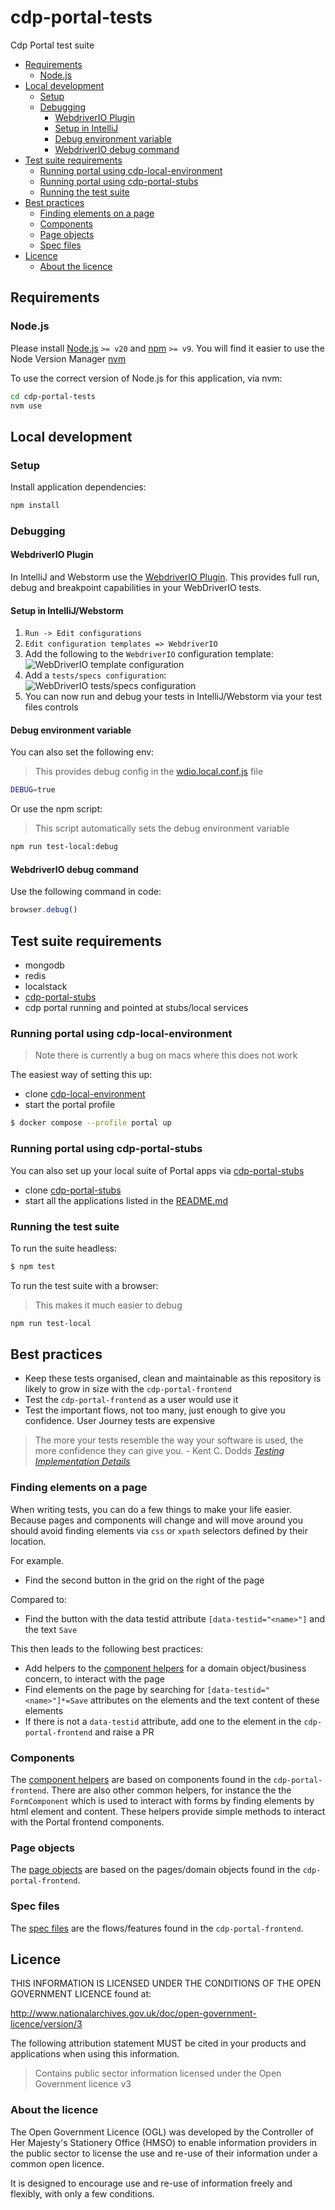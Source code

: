 # cdp-portal-tests

Cdp Portal test suite

- [Requirements](#requirements)
  - [Node.js](#nodejs)
- [Local development](#local-development)
  - [Setup](#setup)
  - [Debugging](#debugging)
    - [WebdriverIO Plugin](#webdriverio-plugin)
    - [Setup in IntelliJ](#setup-in-intellij)
    - [Debug environment variable](#debug-environment-variable)
    - [WebdriverIO debug command](#webdriverio-debug-command)
- [Test suite requirements](#test-suite-requirements)
  - [Running portal using cdp-local-environment](#running-portal-using-cdp-local-environment)
  - [Running portal using cdp-portal-stubs](#running-portal-using-cdp-portal-stubs)
  - [Running the test suite](#running-the-test-suite)
- [Best practices](#best-practices)
  - [Finding elements on a page](#finding-elements-on-a-page)
  - [Components](#components)
  - [Page objects](#page-objects)
  - [Spec files](#spec-files)
- [Licence](#licence)
  - [About the licence](#about-the-licence)

## Requirements

### Node.js

Please install [Node.js](http://nodejs.org/) `>= v20` and [npm](https://nodejs.org/) `>= v9`. You will find it
easier to use the Node Version Manager [nvm](https://github.com/creationix/nvm)

To use the correct version of Node.js for this application, via nvm:

```bash
cd cdp-portal-tests
nvm use
```

## Local development

### Setup

Install application dependencies:

```bash
npm install
```

### Debugging

#### WebdriverIO Plugin

In IntelliJ and Webstorm use the [WebdriverIO Plugin](https://plugins.jetbrains.com/plugin/16147-webdriverio). This
provides full run, debug and breakpoint capabilities in your WebDriverIO tests.

#### Setup in IntelliJ/Webstorm

1. `Run -> Edit configurations`
1. `Edit configuration templates => WebdriverIO`
1. Add the following to the `WebdriverIO` configuration template:
   ![WebDriverIO template configuration](docs/webdriverio-plugin/webdriverio-template.png?raw=true)
1. Add a `tests/specs configuration`:
   ![WebDriverIO tests/specs configuration](docs/webdriverio-plugin/test-specs.png?raw=true)
1. You can now run and debug your tests in IntelliJ/Webstorm via your test files controls

#### Debug environment variable

You can also set the following env:

> This provides debug config in the [wdio.local.conf.js](./wdio.local.conf.js) file

```bash
DEBUG=true
```

Or use the npm script:

> This script automatically sets the debug environment variable

```bash
npm run test-local:debug
```

#### WebdriverIO debug command

Use the following command in code:

```javascript
browser.debug()
```

## Test suite requirements

- mongodb
- redis
- localstack
- [cdp-portal-stubs](https://github.com/defra/cdp-portal-stubs)
- cdp portal running and pointed at stubs/local services

### Running portal using cdp-local-environment

> Note there is currently a bug on macs where this does not work

The easiest way of setting this up:

- clone [cdp-local-environment](https://github.com/defra/cdp-local-environment)
- start the portal profile

```bash
$ docker compose --profile portal up
```

### Running portal using cdp-portal-stubs

You can also set up your local suite of Portal apps via [cdp-portal-stubs](https://github.com/defra/cdp-portal-stubs)

- clone [cdp-portal-stubs](https://github.com/defra/cdp-portal-stubs)
- start all the applications listed in the [README.md](https://github.com/defra/cdp-portal-stubs#setup)

### Running the test suite

To run the suite headless:

```bash
$ npm test
```

To run the test suite with a browser:

> This makes it much easier to debug

```bash
npm run test-local
```

## Best practices

- Keep these tests organised, clean and maintainable as this repository is likely to grow in size with the
  `cdp-portal-frontend`
- Test the `cdp-portal-frontend` as a user would use it
- Test the important flows, not too many, just enough to give you confidence. User Journey tests are expensive

> The more your tests resemble the way your software is used, the more confidence they can give you. - Kent C. Dodds
> <cite>[Testing Implementation Details](https://kentcdodds.com/blog/testing-implementation-details)</cite>

### Finding elements on a page

When writing tests, you can do a few things to make your life easier. Because pages and components will change and will
move around you should avoid finding elements via `css` or `xpath` selectors defined by their location.

For example.

- Find the second button in the grid on the right of the page

Compared to:

- Find the button with the data testid attribute `[data-testid="<name>"]` and the text `Save`

This then leads to the following best practices:

- Add helpers to the [component helpers](test/components) for a domain object/business concern, to interact with the
  page
- Find elements on the page by searching for `[data-testid="<name>"]*=Save` attributes on the elements and the text
  content of these elements
- If there is not a `data-testid` attribute, add one to the element in the `cdp-portal-frontend` and raise a PR

### Components

The [component helpers](test/components) are based on components found in the `cdp-portal-frontend`. There are also
other common helpers, for instance the the `FormComponent` which is used to interact with forms by finding elements
by html element and content.
These helpers provide simple methods to interact with the Portal frontend components.

### Page objects

The [page objects](test/page-objects) are based on the pages/domain objects found in the `cdp-portal-frontend`.

### Spec files

The [spec files](test/specs) are the flows/features found in the `cdp-portal-frontend`.

## Licence

THIS INFORMATION IS LICENSED UNDER THE CONDITIONS OF THE OPEN GOVERNMENT LICENCE found at:

<http://www.nationalarchives.gov.uk/doc/open-government-licence/version/3>

The following attribution statement MUST be cited in your products and applications when using this information.

> Contains public sector information licensed under the Open Government licence v3

### About the licence

The Open Government Licence (OGL) was developed by the Controller of Her Majesty's Stationery Office (HMSO) to enable
information providers in the public sector to license the use and re-use of their information under a common open
licence.

It is designed to encourage use and re-use of information freely and flexibly, with only a few conditions.

